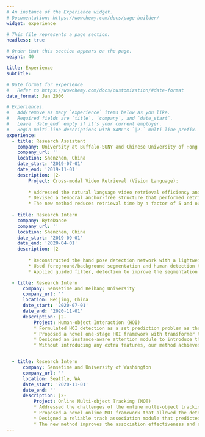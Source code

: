 ```yaml
---
# An instance of the Experience widget.
# Documentation: https://wowchemy.com/docs/page-builder/
widget: experience

# This file represents a page section.
headless: true

# Order that this section appears on the page.
weight: 40

title: Experience
subtitle:

# Date format for experience
#   Refer to https://wowchemy.com/docs/customization/#date-format
date_format: Jan 2006

# Experiences.
#   Add/remove as many `experience` items below as you like.
#   Required fields are `title`, `company`, and `date_start`.
#   Leave `date_end` empty if it's your current employer.
#   Begin multi-line descriptions with YAML's `|2-` multi-line prefix.
experience:
  - title: Research Assistant
    company: University at Buffalo-SUNY and Chinese University of Hong Kong, Shenzhen
    company_url: ''
    location: Shenzhen, China
    date_start: '2019-07-01'
    date_end: '2019-11-01'
    description: |2-
        Project: Cross-modal Video Retrieval (Vision Language):
        
        * Addressed the natural language video retrieval efficiency and effectiveness problem as the primary researcher.
        * Devised a temporal anchor-free structure that performed retrieval directly on each temporal location within the target region. Built a top-down pyramid structure to make use of diverse temporal receptive fields, and a dilated convolutional module to integrate vision-language features more comprehensively.
        * The new method reduces retrieval time by a factor of 5 and outperforms previous work by 10% on retrieval accuracy.
        
  - title: Research Intern
    company: ByteDance
    company_url: ''
    location: Shenzhen, China
    date_start: '2019-09-01'
    date_end: '2020-04-01'
    description: |2-     
        
        * Reconstructed the hand pose detection network with a lightweight backbone. Finetuned and validated the new model based on millions of real-life user data, ensuring the high run speed while maintaining the comparatively robust detection precision.
        * Used foreground/background segmentation and human detection to discover all the human bodies in the video.
        * Applied guided filter, detection to improve the segmentation performance, especially under distant multi-person scenarios.   

  - title: Research Intern
      company: Sensetime and Beihang University
      company_url: ''
      location: Beijing, China
      date_start: '2020-07-01'
      date_end: '2020-11-01'
      description: |2-     
          Project: Human-object Interaction (HOI)
          * Formulated HOI detection as a set prediction problem as the primary researcher. The new formulation breaks the instance-centric and location limitations of the existing methods.
          * Proposed a novel one-stage HOI framework with transformer to adaptively aggregate the most suitable features.
          * Designed an instance-aware attention module to introduce the instance information into the interaction branch.
          * Without introducing any extra features, our method achieves 31% relative improvement over the second-best one-stage method on the HICO-DET dataset especially.


  - title: Research Intern
      company: Sensetime and University of Washington
      company_url: ''
      location: Seattle, WA
      date_start: '2020-11-01'
      date_end: ''
      description: |2-     
          Project: Online Multi-object Tracking (MOT)
          * Addressed the challenges of the online multi-object tracking problem as the primary researcher.
          * Proposed a novel online MOT framework that allowed the detection and association process to aggregate features according to their different requirements respectively.
          * Designed a reliable track association module that predicted the motion and representative appearance embedding for each track, and then jointly performed the location and appearance matching based on them.
          * The new method improves the association effectiveness and also keeps competitive detection accuracy, reaches SOTA performance on MOT17 as an online MOT tracker.
---
```

